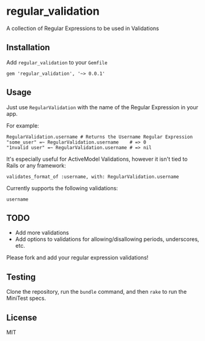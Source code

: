 # regular_validation #

A collection of Regular Expressions to be used in Validations

## Installation ##

Add `regular_validation` to your `Gemfile`

    gem 'regular_validation', '~> 0.0.1'

## Usage ##

Just use `RegularValidation` with the name of the Regular Expression in your app.

For example:

    RegularValidation.username # Returns the Username Regular Expression
    "some_user" =~ RegularValidation.username    # => 0
    "1nvalid user" =~ RegularValidation.username # => nil

It's especially useful for ActiveModel Validations, however it isn't tied to Rails or any framework:

    validates_format_of :username, with: RegularValidation.username

Currently supports the following validations:

    username

## TODO ##

* Add more validations
* Add options to validations for allowing/disallowing periods, underscores, etc.

Please fork and add your regular expression validations!

## Testing ##

Clone the repository, run the `bundle` command, and then `rake` to run the MiniTest specs.

## License ##

MIT